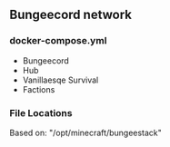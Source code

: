 ## Bungeecord network
### docker-compose.yml
* Bungeecord
* Hub
* Vanillaesqe Survival
* Factions

### File Locations
Based on: "/opt/minecraft/bungeestack"
